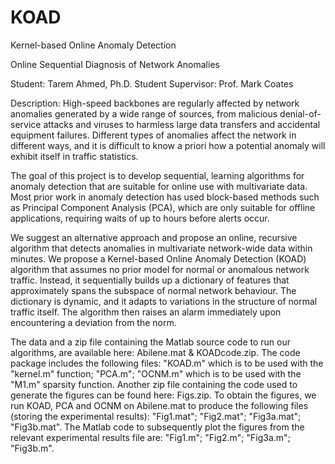 # KOAD
Kernel-based Online Anomaly Detection

Online Sequential Diagnosis of Network Anomalies
  	

Student: Tarem Ahmed, Ph.D. Student
Supervisor: Prof. Mark Coates

Description: High-speed backbones are regularly affected by network anomalies generated by a wide range of sources, from malicious denial-of-service attacks and viruses to harmless large data transfers and accidental equipment failures.  Different types of anomalies affect the network in different ways, and it is difficult to know a priori how a potential anomaly will exhibit itself in traffic statistics.

The goal of this project is to develop sequential, learning algorithms for anomaly detection that are suitable for online use with multivariate data.  Most prior work in anomaly detection has used block-based methods such as Principal Component Analysis (PCA), which are only suitable for offline applications, requiring waits of up to hours before alerts occur.

We suggest an alternative approach and propose an online, recursive algorithm that detects anomalies in multivariate network-wide data within minutes.  We propose a Kernel-based Online Anomaly Detection (KOAD) algorithm that assumes no prior model for normal or anomalous network traffic.  Instead, it sequentially builds up a dictionary of features that approximately spans the subspace of normal network behaviour.  The dictionary is dynamic, and it adapts to variations in the structure of normal traffic itself. The algorithm then raises an alarm immediately upon encountering a deviation from the norm.

The data and a zip file containing the Matlab source code to run our algorithms, are available here: Abilene.mat & KOADcode.zip. The code package includes the following files: "KOAD.m" which is to be used with the "kernel.m" function; "PCA.m"; "OCNM.m" which is to be used with the "M1.m" sparsity function.
Another zip file containing the code used to generate the figures can be found here: Figs.zip. To obtain the figures, we run KOAD, PCA and OCNM on Abilene.mat to produce the following files (storing the experimental results): "Fig1.mat"; "Fig2.mat"; "Fig3a.mat"; "Fig3b.mat". The Matlab code to subsequently plot the figures from the relevant experimental results file are: "Fig1.m"; "Fig2.m"; "Fig3a.m"; "Fig3b.m". 
